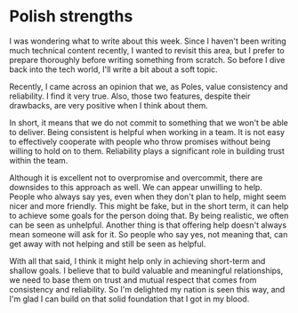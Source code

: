 # Polish strengths

I was wondering what to write about this week. Since I haven't been writing much technical content recently, I wanted to revisit this area, but I prefer to prepare thoroughly before writing something from scratch. So before I dive back into the tech world, I'll write a bit about a soft topic.

Recently, I came across an opinion that we, as Poles, value consistency and reliability. I find it very true. Also, those two features, despite their drawbacks, are very positive when I think about them.

In short, it means that we do not commit to something that we won't be able to deliver. Being consistent is helpful when working in a team. It is not easy to effectively cooperate with people who throw promises without being willing to hold on to them. Reliability plays a significant role in building trust within the team.

Although it is excellent not to overpromise and overcommit, there are downsides to this approach as well. We can appear unwilling to help. People who always say yes, even when they don't plan to help, might seem nicer and more friendly. This might be fake, but in the short term, it can help to achieve some goals for the person doing that. By being realistic, we often can be seen as unhelpful. Another thing is that offering help doesn't always mean someone will ask for it. So people who say yes, not meaning that, can get away with not helping and still be seen as helpful.

With all that said, I think it might help only in achieving short-term and shallow goals. I believe that to build valuable and meaningful relationships, we need to base them on trust and mutual respect that comes from consistency and reliability. So I'm delighted my nation is seen this way, and I'm glad I can build on that solid foundation that I got in my blood.